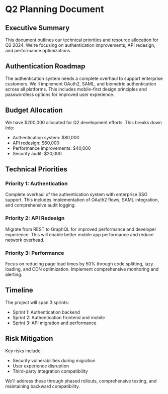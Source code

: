 # Q2 Planning Document

## Executive Summary

This document outlines our technical priorities and resource allocation for Q2 2024. We're focusing on authentication improvements, API redesign, and performance optimizations.

## Authentication Roadmap

The authentication system needs a complete overhaul to support enterprise customers. We'll implement OAuth2, SAML, and biometric authentication across all platforms. This includes mobile-first design principles and passwordless options for improved user experience.

## Budget Allocation

We have $200,000 allocated for Q2 development efforts. This breaks down into:
- Authentication system: $80,000
- API redesign: $60,000
- Performance improvements: $40,000
- Security audit: $20,000

## Technical Priorities

### Priority 1: Authentication
Complete overhaul of the authentication system with enterprise SSO support. This includes implementation of OAuth2 flows, SAML integration, and comprehensive audit logging.

### Priority 2: API Redesign
Migrate from REST to GraphQL for improved performance and developer experience. This will enable better mobile app performance and reduce network overhead.

### Priority 3: Performance
Focus on reducing page load times by 50% through code splitting, lazy loading, and CDN optimization. Implement comprehensive monitoring and alerting.

## Timeline

The project will span 3 sprints:
- Sprint 1: Authentication backend
- Sprint 2: Authentication frontend and mobile
- Sprint 3: API migration and performance

## Risk Mitigation

Key risks include:
- Security vulnerabilities during migration
- User experience disruption
- Third-party integration compatibility

We'll address these through phased rollouts, comprehensive testing, and maintaining backward compatibility.